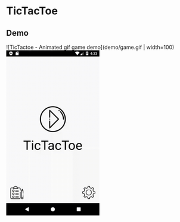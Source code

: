 # TicTacToe

## Demo

![TicTactoe - Animated gif game demo](demo/game.gif | width=100)
<img src="demo/game.gif" alt="Animated gif game demo" width="250"/>

